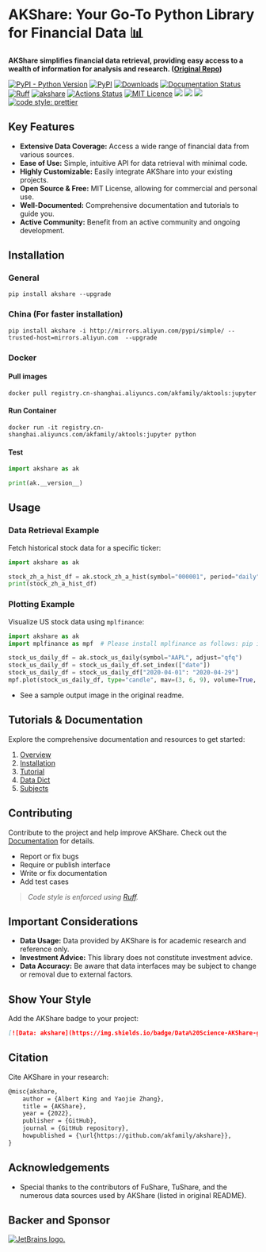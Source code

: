 # AKShare: Your Go-To Python Library for Financial Data 📊

**AKShare simplifies financial data retrieval, providing easy access to a wealth of information for analysis and research. ([Original Repo](https://github.com/akfamily/akshare))**

[![PyPI - Python Version](https://img.shields.io/pypi/pyversions/akshare.svg)](https://pypi.org/project/akshare/)
[![PyPI](https://img.shields.io/pypi/v/akshare.svg)](https://pypi.org/project/akshare/)
[![Downloads](https://pepy.tech/badge/akshare)](https://pepy.tech/project/akshare)
[![Documentation Status](https://readthedocs.org/projects/akshare/badge/?version=latest)](https://akshare.readthedocs.io/?badge=latest)
[![Ruff](https://img.shields.io/endpoint?url=https://raw.githubusercontent.com/astral-sh/ruff/main/assets/badge/v2.json)](https://github.com/astral-sh/ruff)
[![akshare](https://img.shields.io/badge/Data%20Science-AKShare-green)](https://github.com/akfamily/akshare)
[![Actions Status](https://github.com/akfamily/akshare/actions/workflows/release_and_deploy.yml/badge.svg)](https://github.com/akfamily/akshare/actions)
[![MIT Licence](https://img.shields.io/badge/license-MIT-blue)](https://github.com/akfamily/akshare/blob/main/LICENSE)
[![](https://img.shields.io/github/forks/jindaxiang/akshare)](https://github.com/akfamily/akshare)
[![](https://img.shields.io/github/stars/jindaxiang/akshare)](https://github.com/akfamily/akshare)
[![](https://img.shields.io/github/issues/jindaxiang/akshare)](https://github.com/akfamily/akshare)
[![code style: prettier](https://img.shields.io/badge/code_style-prettier-ff69b4.svg?style=flat-square)](https://github.com/prettier/prettier)

## Key Features

*   **Extensive Data Coverage:** Access a wide range of financial data from various sources.
*   **Ease of Use:** Simple, intuitive API for data retrieval with minimal code.
*   **Highly Customizable:** Easily integrate AKShare into your existing projects.
*   **Open Source & Free:** MIT License, allowing for commercial and personal use.
*   **Well-Documented:** Comprehensive documentation and tutorials to guide you.
*   **Active Community:** Benefit from an active community and ongoing development.

## Installation

### General

```shell
pip install akshare --upgrade
```

### China (For faster installation)

```shell
pip install akshare -i http://mirrors.aliyun.com/pypi/simple/ --trusted-host=mirrors.aliyun.com  --upgrade
```

### Docker

#### Pull images

```shell
docker pull registry.cn-shanghai.aliyuncs.com/akfamily/aktools:jupyter
```

#### Run Container

```shell
docker run -it registry.cn-shanghai.aliyuncs.com/akfamily/aktools:jupyter python
```

#### Test

```python
import akshare as ak

print(ak.__version__)
```

## Usage

### Data Retrieval Example

Fetch historical stock data for a specific ticker:

```python
import akshare as ak

stock_zh_a_hist_df = ak.stock_zh_a_hist(symbol="000001", period="daily", start_date="20170301", end_date='20231022', adjust="")
print(stock_zh_a_hist_df)
```

### Plotting Example

Visualize US stock data using `mplfinance`:

```python
import akshare as ak
import mplfinance as mpf  # Please install mplfinance as follows: pip install mplfinance

stock_us_daily_df = ak.stock_us_daily(symbol="AAPL", adjust="qfq")
stock_us_daily_df = stock_us_daily_df.set_index(["date"])
stock_us_daily_df = stock_us_daily_df["2020-04-01": "2020-04-29"]
mpf.plot(stock_us_daily_df, type="candle", mav=(3, 6, 9), volume=True, show_nontrading=False)
```
*   See a sample output image in the original readme.

## Tutorials & Documentation

Explore the comprehensive documentation and resources to get started:

1.  [Overview](https://akshare.akfamily.xyz/introduction.html)
2.  [Installation](https://akshare.akfamily.xyz/installation.html)
3.  [Tutorial](https://akshare.akfamily.xyz/tutorial.html)
4.  [Data Dict](https://akshare.akfamily.xyz/data/index.html)
5.  [Subjects](https://akshare.akfamily.xyz/topic/index.html)

## Contributing

Contribute to the project and help improve AKShare.  Check out the [Documentation](https://akshare.akfamily.xyz/contributing.html) for details.

*   Report or fix bugs
*   Require or publish interface
*   Write or fix documentation
*   Add test cases

>   *Code style is enforced using [Ruff](https://github.com/astral-sh/ruff).*

## Important Considerations

*   **Data Usage:** Data provided by AKShare is for academic research and reference only.
*   **Investment Advice:**  This library does not constitute investment advice.
*   **Data Accuracy:**  Be aware that data interfaces may be subject to change or removal due to external factors.

## Show Your Style

Add the AKShare badge to your project:

```markdown
[![Data: akshare](https://img.shields.io/badge/Data%20Science-AKShare-green)](https://github.com/akfamily/akshare)
```

## Citation

Cite AKShare in your research:

```markdown
@misc{akshare,
    author = {Albert King and Yaojie Zhang},
    title = {AKShare},
    year = {2022},
    publisher = {GitHub},
    journal = {GitHub repository},
    howpublished = {\url{https://github.com/akfamily/akshare}},
}
```

## Acknowledgements

*   Special thanks to the contributors of FuShare, TuShare, and the numerous data sources used by AKShare (listed in original README).

## Backer and Sponsor

<a href="https://www.jetbrains.com/?from=albertandking/akshare" target="_blank">
<img src="https://resources.jetbrains.com/storage/products/company/brand/logos/jetbrains.png" alt="JetBrains logo.">
</a>